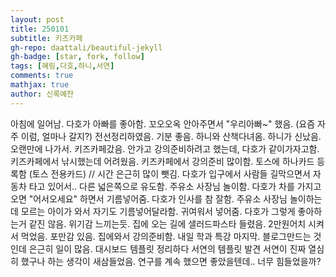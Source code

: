 ```yaml
---
layout: post
title: 250101
subtitle: 키즈카페
gh-repo: daattali/beautiful-jekyll
gh-badge: [star, fork, follow]
tags: [혜림,다호,하니,서연]
comments: true
mathjax: true
author: 신록예찬
---
```


아침에 일어남.
다호가 아빠를 좋아함. 꼬오오옥 안아주면서 "우리아빠~" 했음. (요즘 자주 이럼, 얼마나 갈지?)
전선정리하였음. 기분 좋음. 
하니와 산책다녀옴. 
하니가 신났음. 오랜만에 나가서. 
키즈카페갔음. 안가고 강의준비하려고 했는데, 다호가 같이가자고함.
키즈카페에서 낚시했는데 어려웠음. 
키즈카페에서 강의준비 많이함.
토스에 하나카드 등록함 (토스 전용카드) // 시간 은근히 많이 뺏김. 
다호가 입구에서 사람들 길막으면서 자동차 타고 있어서.. 다른 넓은쪽으로 유도함.
주유소 사장님 놀이함. 다호가 차를 가지고 오면 "어서오세요" 하면서 기름넣어줌.
다호가 인사를 참 잘함.
주유소 사장님 놀이하는데 모르는 아이가 와서 자기도 기름넣어달라함. 귀여워서 넣어줌. 다호가 그렇게 좋아하는거 같진 않음. 위기감 느끼는듯. 
집에 오는 길에 샐러드파스타 들렸음. 2만원어치 시켜서 먹었음. 포만감 있음. 
집에와서 강의준비함. 내일 학과 특강 마지막. 
블로그만드는 것인데 은근히 일이 많음. 
대시보드 템플릿 정리하다 서연의 템플릿 발견
서연이 진짜 열심히 했구나 하는 생각이 새삼들었음. 
연구를 계속 했으면 좋았을텐데.. 너무 힘들었을까?